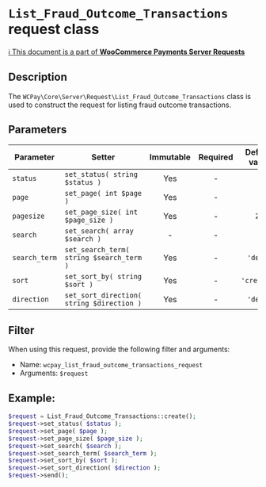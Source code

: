 # `List_Fraud_Outcome_Transactions` request class

[ℹ️ This document is a part of __WooCommerce Payments Server Requests__](../README.md)

## Description

The `WCPay\Core\Server\Request\List_Fraud_Outcome_Transactions` class is used to construct the request for listing fraud outcome transactions.

## Parameters


| Parameter                  | Setter                                                     | Immutable | Required | Default value |
|----------------------------|------------------------------------------------------------|:---------:|:--------:|:-------------:|
| `status`                   | `set_status( string $status )`                             |    Yes    |    -     |       -       |
| `page`                     | `set_page( int $page )`                                    |    Yes    |    -     |       -       |
| `pagesize`                 | `set_page_size( int $page_size )`                          |    Yes    |    -     |     `25`      |
| `search`                   | `set_search( array $search )`                              |     -     |    -     |       -       |
| `search_term`              | `set_search_term( string $search_term )`                   |    Yes    |    -     |   `'desc'`    |
| `sort`                     | `set_sort_by( string $sort )`                              |    Yes    |    -     |  `'created'`  |
| `direction`                | `set_sort_direction( string $direction )`                  |    Yes    |    -     |   `'desc'`    |



## Filter

When using this request, provide the following filter and arguments:

- Name: `wcpay_list_fraud_outcome_transactions_request`
- Arguments: `$request`

## Example:

```php
$request = List_Fraud_Outcome_Transactions::create();
$request->set_status( $status );
$request->set_page( $page );
$request->set_page_size( $page_size );
$request->set_search( $search );
$request->set_search_term( $search_term );
$request->set_sort_by( $sort );
$request->set_sort_direction( $direction );
$request->send();
```
